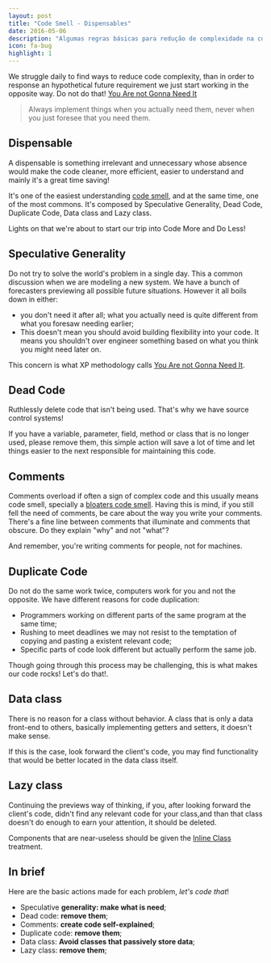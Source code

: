 ```yaml
---
layout: post
title: "Code Smell - Dispensables"
date: 2016-05-06
description: "Algumas regras básicas para redução de complexidade na codificação, vamos falar sobre code smell!"
icon: fa-bug
highlight: 1
---
```


We struggle daily to find ways to reduce code complexity, than in order to response an hypothetical future requirement we just start working in the opposite way. Do not do that! [You Are not Gonna Need It](http://xp.c2.com/YouArentGonnaNeedIt.html)

> Always implement things when you actually need them, never when you just foresee that you need them.

## Dispensable

A dispensable is something irrelevant and unnecessary whose absence would make the code cleaner, more efficient, easier to understand and mainly it's a great time saving!

It's one of the easiest understanding [code smell](http://martinfowler.com/bliki/CodeSmell.html), and at the same time, one of the most commons. It's composed by Speculative Generality, Dead Code, Duplicate Code, Data class and Lazy class.

Lights on that we're about to start our trip into Code More and Do Less!

## Speculative Generality
Do not try to solve the world's problem in a single day. This a common discussion when we are modeling a new system. We have a bunch of forecasters previewing all possible future situations. However it all boils down in either:

* you don't need it after all;
what you actually need is quite different from what you foresaw needing earlier;
* This doesn't mean you should avoid building flexibility into your code. It means you shouldn't over engineer something based on what you think you might need later on.

This concern is what XP methodology calls [You Are not Gonna Need It](http://xp.c2.com/YouArentGonnaNeedIt.html).

## Dead Code
Ruthlessly delete code that isn't being used. That's why we have source control systems!

If you have a variable, parameter, field, method or class that is no longer used, please remove them, this simple action will save a lot of time and let things easier to the next responsible for maintaining this code.

## Comments
Comments overload if often a sign of complex code and this usually means code smell, specially a [bloaters code smell](https://sourcemaking.com/refactoring/smells/bloaters). Having this is mind, if you still fell the need of comments,  be care about the way you write your comments. There's a fine line between comments that illuminate and comments that obscure. Do they explain "why" and not "what"?

And remember, you're writing comments for people, not for machines.

## Duplicate Code
Do not do the same work twice, computers work for you and not the opposite. We have different reasons for code duplication:

* Programmers working on different parts of the same program at the same time;
* Rushing to meet deadlines we may not resist to the temptation of copying and pasting a existent relevant code;
* Specific parts of code look different but actually perform the same job.

Though going through this process may be challenging, this is what makes our code rocks! Let's do that!.

## Data class
There is no reason for a class without behavior. A class that is only a data front-end to others, basically implementing getters and setters, it doesn't make sense.

If this is the case, look forward the client's code, you may find functionality that would be better located in the data class itself.

## Lazy class
Continuing the previews way of thinking, if you, after looking forward the client's code, didn't find any relevant code for your class,and than that class doesn't do enough to earn your attention, it should be deleted.

Components that are near-useless should be given the [Inline Class](https://sourcemaking.com/refactoring/inline-class) treatment.

## In brief
Here are the basic actions made for each problem, *let's code that*!

* Speculative **generality: make what is need**;
* Dead code: **remove them**;
* Comments: **create code self-explained**;
* Duplicate code: **remove them**;
* Data class: **Avoid classes that passively store data**;
* Lazy class: **remove them**;
